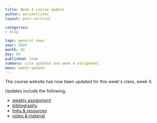 ```yaml
---
title: Week 4 course update
author: ancientlives
layout: post-vertical

categories:
- blog

tags: general news
year: 2020
month: 02
day: 03
published: true
summary: site updated and week 4 assignment
menu: week1-update
---
```


The course website has now been updated for this week's class, week 4.

Updates include the following,

* [weekly assignment](/weekly_assignment)
* [bibliography](/bibliography)
* [links & resources](/links)
* [notes & material](/notes)
